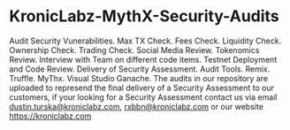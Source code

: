 # KronicLabz-MythX-Security-Audits
Audit  Security Vunerabilities.  Max TX Check.  Fees Check.  Liquidity Check.  Ownership Check.  Trading Check.  Social Media Review.  Tokenomics Review.  Interview with Team on different code items.  Testnet Deployment and Code Review.  Delivery of Security Assessment.  Audit Tools.  Remix.  Truffle.  MyThx.  Visual Studio  Ganache.  The audits in our repository are uploaded to represend the final delivery of a Security Assessment to our customers, if your looking for a Security Assessment contact us via email dustin.turska@kroniclabz.com, rxbbn@kroniclabz.com or our website https://kroniclabz.com

